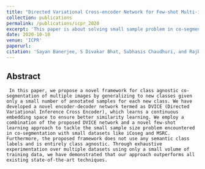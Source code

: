 ```yaml
---
title: "Directed Variational Cross-encoder Network for Few-shot Multi-image Co-segmentation"
collection: publications
permalink: /publications/icpr_2020
excerpt: 'This paper is about solving small sample problem in co-segmentation using few-shot learning approach.'
date: 2020-10-10
venue: 'ICPR'
paperurl: 
citation: 'Sayan Banerjee, S Divakar Bhat, Subhasis Chaudhuri, and Rajbabu Velmurugan. &quot;Directed Variational Cross-encoder Network for Few-shot Multi-image Co-segmentation.&quot; <i>ICPR-2020</i>.'
---
```

<!---[Download paper here](http://academicpages.github.io/files/paper1.pdf)--->

<!---Recommended citation: Your Name, You. (2009). "Paper Title Number 1." <i>Journal 1</i>. 1(1).--->
## Abstract
     In this paper, we propose a novel framework for class agnostic co-segmentation of multiple images by generalizing to new classes given only a small number of annotated samples for each new class. We have developed a novel encoder-decoder network termed as DVICE (Directed Variational Inference Cross Encoder), which learns a continuous embedding space to ensure better similarity learning. We employ a combination of the proposed DVICE network and a novel few-shot learning approach to tackle the small sample size problem encountered in co-segmentation with small datasets like iCoseg and MSRC. Furthermore, the proposed framework does not use any semantic class labels and is entirely class agnostic. Through exhaustive experimentation over multiple datasets using only a small volume of training data, we have demonstrated that our approach outperforms all existing state-of-the-art techniques. 
